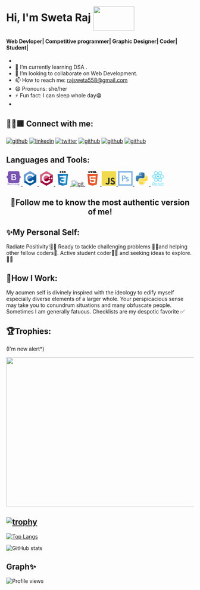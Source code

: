 <!-- 

Hi there! l am presently a 2nd year BTECH IT student in ITGGV.l am a learning programmer who loves to deal with Data Structures and Algorithms, l always like to work with people around me indulged in different projects.Recently I am learning DSA and web Development and highly interested in that.
Coding is something I am consistently learning and growing in. I love to code in C++ but I am also comfortable with C and python.
I believe in practicality and love to participate in hackathons that push me out of my comfort zone, I have participated on several hackathons.
I am very curious and love to learn new technologies .

<img src="https://thumbs.dreamstime.com/b/architect-cartoon-character-young-long-haired-woman-creating-construction-projects-technical-drawings-computer-software-197683251.jpg" height="400" width="550">



Skills:
## C++/ C / Python/ HTML / CSS / BOOTSTRAP /JS/ DSA


- 🔭 I’m currently working on Web Development 
- 🌱 I’m currently learning DSA . 
- 👯 I’m looking to collaborate on Web Development. 
- 📫 How to reach me: rajsweta558@gmail.com
- 😄 Pronouns: she/her 
- ⚡ Fun fact: I can sleep whole day😁 

 ## Connect with me: 
[<img src='https://cdn.jsdelivr.net/npm/simple-icons@3.0.1/icons/github.svg' alt='github' height='40'>](https://github.com/Sweta-Raj31)  [<img src='https://cdn.jsdelivr.net/npm/simple-icons@3.0.1/icons/linkedin.svg' alt='linkedin' height='40'>](https://www.linkedin.com/in/https://www.linkedin.com/in/sweta-raj/)  [<img src='https://cdn.jsdelivr.net/npm/simple-icons@3.0.1/icons/twitter.svg' alt='twitter' height='40'>](https://twitter.com/@SwetaRa88357363)  [<img src='https://cdn.jsdelivr.net/npm/simple-icons@3.0.1/icons/codechef.svg' alt='github' height='40'>](https://www.codechef.com/users/sweta312002) [<img src='https://cdn.jsdelivr.net/npm/simple-icons@3.0.1/icons/codeforces.svg' alt='github' height='40'>](https://codeforces.com/profile/Sweta312002) [<img src='https://cdn.jsdelivr.net/npm/simple-icons@3.0.1/icons/leetcode.svg' alt='github' height='40'>](https://leetcode.com/sweta312002/)




 



  

## [![trophy](https://github-profile-trophy.vercel.app/?username=Sweta-Raj31)](https://github.com/ryo-ma/github-profile-trophy)

[![Top Langs](https://github-readme-stats.vercel.app/api/top-langs/?username=Sweta-Raj31)](https://github.com/anuraghazra/github-readme-stats)

![GitHub stats](https://github-readme-stats.vercel.app/api?username=Sweta-Raj31&show_icons=true&count_private=true) 

## Graph✨


![GitHub Activity Graph](https://activity-graph.herokuapp.com/graph?username=Sweta-Raj31)  

![GitHub metrics](https://metrics.lecoq.io/Sweta-Raj31)  

![GitHub streak stats](https://github-readme-streak-stats.herokuapp.com/?user=Sweta-Raj31)  

![Profile views](https://gpvc.arturio.dev/Sweta-Raj31)
 -->
 <h1 align="left">Hi, I'm Sweta Raj <img src="https://media.gifs.nl/finding-dory-gifs-buGIgk.gif" align="center" height="65" width="110" >  </h1>
   
#### Web Devloper| Competitive programmer| Graphic Designer| Coder| Student| 
 
<!-- <p align="right"> <img src="https://komarev.com/ghpvc/?username=amruthasri852&label=Profile%20views&color=0e75b6&style=flat" alt="amruthasri852" /> </p> 
<img align="right" width="50%" src="https://github-readme-stats.vercel.app/api?username=amruthasri852&show_icons=true&locale=en"> 
  -->

-    
- 🌱 I’m currently learning DSA . 
- 👯 I’m looking to collaborate on Web Development. 
- 📫 How to reach me: rajsweta558@gmail.com
- 😄 Pronouns: she/her 
- ⚡ Fun fact: I can sleep whole day😁 
-    

 
<h2 align="left"> 🔴🔺🟥 Connect with me: </h2>


[<img src='https://cdn.jsdelivr.net/npm/simple-icons@3.0.1/icons/github.svg' alt='github' height='40'>](https://github.com/Sweta-Raj31)  [<img src='https://cdn.jsdelivr.net/npm/simple-icons@3.0.1/icons/linkedin.svg' alt='linkedin' height='40'>](https://www.linkedin.com/in/https://www.linkedin.com/in/sweta-raj/)  [<img src='https://cdn.jsdelivr.net/npm/simple-icons@3.0.1/icons/twitter.svg' alt='twitter' height='40'>](https://twitter.com/@SwetaRa88357363)  [<img src='https://cdn.jsdelivr.net/npm/simple-icons@3.0.1/icons/codechef.svg' alt='github' height='40'>](https://www.codechef.com/users/sweta312002) [<img src='https://cdn.jsdelivr.net/npm/simple-icons@3.0.1/icons/codeforces.svg' alt='github' height='40'>](https://codeforces.com/profile/Sweta312002) [<img src='https://cdn.jsdelivr.net/npm/simple-icons@3.0.1/icons/leetcode.svg' alt='github' height='40'>](https://leetcode.com/sweta312002/)

<h2 align="left">Languages and Tools:</h2>
<p align="left"> <a href="https://getbootstrap.com" target="_blank" rel="noreferrer"> <img src="https://raw.githubusercontent.com/devicons/devicon/master/icons/bootstrap/bootstrap-plain-wordmark.svg" alt="bootstrap" width="40" height="40"/> </a> <a href="https://www.cprogramming.com/" target="_blank" rel="noreferrer"> <img src="https://raw.githubusercontent.com/devicons/devicon/master/icons/c/c-original.svg" alt="c" width="40" height="40"/> </a> <a href="https://www.w3schools.com/cpp/" target="_blank" rel="noreferrer"> <img src="https://raw.githubusercontent.com/devicons/devicon/master/icons/cplusplus/cplusplus-original.svg" alt="cplusplus" width="40" height="40"/> </a> <a href="https://www.w3schools.com/css/" target="_blank" rel="noreferrer"> <img src="https://raw.githubusercontent.com/devicons/devicon/master/icons/css3/css3-original-wordmark.svg" alt="css3" width="40" height="40"/> </a> <a href="https://git-scm.com/" target="_blank" rel="noreferrer"> <img src="https://www.vectorlogo.zone/logos/git-scm/git-scm-icon.svg" alt="git" width="40" height="40"/> </a> <a href="https://www.w3.org/html/" target="_blank" rel="noreferrer"> <img src="https://raw.githubusercontent.com/devicons/devicon/master/icons/html5/html5-original-wordmark.svg" alt="html5" width="40" height="40"/> </a> <a href="https://developer.mozilla.org/en-US/docs/Web/JavaScript" target="_blank" rel="noreferrer"> <img src="https://raw.githubusercontent.com/devicons/devicon/master/icons/javascript/javascript-original.svg" alt="javascript" width="40" height="40"/> </a> <a href="https://www.photoshop.com/en" target="_blank" rel="noreferrer"> <img src="https://raw.githubusercontent.com/devicons/devicon/master/icons/photoshop/photoshop-line.svg" alt="photoshop" width="40" height="40"/> </a> <a href="https://www.python.org" target="_blank" rel="noreferrer"> <img src="https://raw.githubusercontent.com/devicons/devicon/master/icons/python/python-original.svg" alt="python" width="40" height="40"/> </a> <a href="https://reactjs.org/" target="_blank" rel="noreferrer"> <img src="https://raw.githubusercontent.com/devicons/devicon/master/icons/react/react-original-wordmark.svg" alt="react" width="40" height="40"/> </a> </p>

 
<h2 align="center"> 🥳Follow me to know the most authentic version of me!</h2>

<h2 align="left">✨My Personal Self:</h2>             
Radiate Positivity!🤩😄 Ready to tackle challenging problems 🐱‍👤and helping other fellow coders🤗. Active student coder👩‍💻 and seeking ideas to explore.🚴‍♀️
 
<h2 align="left">🔮How I Work:</h2>
My acumen self is divinely inspired with the ideology to edify myself especially diverse elements of a larger whole. Your perspicacious sense may take you to conundrum situations and many obfuscate people. Sometimes I am generally fatuous. Checklists are my despotic favorite ✅


 
<h2 align="left">🏆Trophies:</h2>
(I'm new alert*)

<!-- <p align="left"> <a href="https://github.com/ryo-ma/github-profile-trophy"><img src="https://github-profile-trophy.vercel.app/?username=Sweta-Raj31" alt="Sweta-Raj31" /></a> </p> -->

<p align="center"> <img src="https://user-images.githubusercontent.com/81810889/137156378-42e5156d-345a-4157-9c53-b43d99d7829a.gif" align="center" height="400" width="850" > </p>


<!-- 
<h2 align="left"> Languages and Tools: </h2>

<p align="left"> <a href="https://www.cprogramming.com/" target="_blank"> <img src="https://raw.githubusercontent.com/devicons/devicon/master/icons/c/c-original.svg" alt="c" width="40" height="40"/> </a> <a href="https://www.w3schools.com/cpp/" target="_blank"> <img src="https://raw.githubusercontent.com/devicons/devicon/master/icons/cplusplus/cplusplus-original.svg" alt="cplusplus" width="40" height="40"/> </a> <a href="https://www.w3.org/html/" target="_blank"> <img src="https://raw.githubusercontent.com/devicons/devicon/master/icons/html5/html5-original-wordmark.svg" alt="html5" width="40" height="40"/> </a> <a href="https://www.adobe.com/in/products/illustrator.html" target="_blank"> <img src="https://www.vectorlogo.zone/logos/adobe_illustrator/adobe_illustrator-icon.svg" alt="illustrator" width="40" height="40"/> </a> <a href="https://developer.mozilla.org/en-US/docs/Web/JavaScript" target="_blank"> <img src="https://raw.githubusercontent.com/devicons/devicon/master/icons/javascript/javascript-original.svg" alt="javascript" width="40" height="40"/> </a> <a href="https://www.photoshop.com/en" target="_blank"> <img src="https://raw.githubusercontent.com/devicons/devicon/master/icons/photoshop/photoshop-line.svg" alt="photoshop" width="40" height="40"/> </a> <a href="https://www.adobe.com/products/xd.html" target="_blank"> <img src="https://cdn.worldvectorlogo.com/logos/adobe-xd.svg" alt="xd" width="40" height="40"/> </a> </p>

<p align="left"> <img align="left" src="https://github-readme-stats.vercel.app/api/top-langs/?username=AmruthaSri852&layout=compact" alt="AmruthaSri852" height="180" /><img align="center" src="https://github-readme-streak-stats.herokuapp.com/?user=amruthasri852&" alt="amruthasri852" /> </p> -->
## [![trophy](https://github-profile-trophy.vercel.app/?username=Sweta-Raj31)](https://github.com/ryo-ma/github-profile-trophy)

[![Top Langs](https://github-readme-stats.vercel.app/api/top-langs/?username=Sweta-Raj31)](https://github.com/anuraghazra/github-readme-stats)

![GitHub stats](https://github-readme-stats.vercel.app/api?username=Sweta-Raj31&show_icons=true&count_private=true) 

## Graph✨


<!-- ![GitHub Activity Graph](https://activity-graph.herokuapp.com/graph?username=Sweta-Raj31)   -->

<!-- ![GitHub metrics](https://metrics.lecoq.io/Sweta-Raj31)  

![GitHub streak stats](https://github-readme-streak-stats.herokuapp.com/?user=Sweta-Raj31)   -->

![Profile views](https://gpvc.arturio.dev/Sweta-Raj31)



